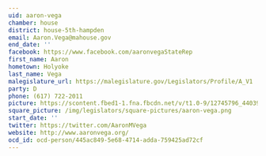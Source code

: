 ```yaml
---
uid: aaron-vega
chamber: house
district: house-5th-hampden
email: Aaron.Vega@mahouse.gov
end_date: ''
facebook: https://www.facebook.com/aaronvegaStateRep
first_name: Aaron
hometown: Holyoke
last_name: Vega
malegislature_url: https://malegislature.gov/Legislators/Profile/A_V1
party: D
phone: (617) 722-2011
picture: https://scontent.fbed1-1.fna.fbcdn.net/v/t1.0-9/12745796_440397729418197_985597938124149366_n.jpg?_nc_cat=108&_nc_ht=scontent.fbed1-1.fna&oh=213cd30c70ecf289da9df018f3c38fb9&oe=5C8E10F1
square_picture: /img/legislators/square-pictures/aaron-vega.png
start_date: ''
twitter: https://twitter.com/AaronMVega
website: http://www.aaronvega.org/
ocd_id: ocd-person/445ac849-5e68-4714-adda-759425ad72cf
---
```

